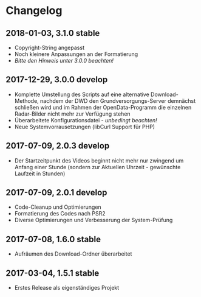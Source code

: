 # Changelog

2018-01-03, 3.1.0 stable
----------
* Copyright-String angepasst
* Noch kleinere Anpassungen an der Formatierung 
* *Bitte den Hinweis unter 3.0.0 beachten!*
  
2017-12-29, 3.0.0 develop
---------
* Komplette Umstellung des Scripts auf eine alternative Download-Methode, nachdem der DWD den Grundversorgungs-Server 
demnächst schließen wird und im Rahmen der OpenData-Programm die einzelnen Radar-Bilder nicht mehr zur Verfügung stehen
* Überarbeitete Konfigurationsdatei - *unbedingt beachten!*
* Neue Systemvorrausetzungen (libCurl Support für PHP)

2017-07-09, 2.0.3 develop
---------
* Der Startzeitpunkt des Videos beginnt nicht mehr nur zwingend um Anfang einer Stunde (sondern zur Aktuellen Uhrzeit - gewünschte Laufzeit in Stunden)

2017-07-09, 2.0.1 develop
---------
* Code-Cleanup und Optimierungen
* Formatierung des Codes nach PSR2
* Diverse Optimierungen und Verbesserung der System-Prüfung

2017-07-08, 1.6.0 stable
----------
* Aufräumen des Download-Ordner überarbeitet 

2017-03-04, 1.5.1 stable
----------
- Erstes Release als eigenständiges Projekt
